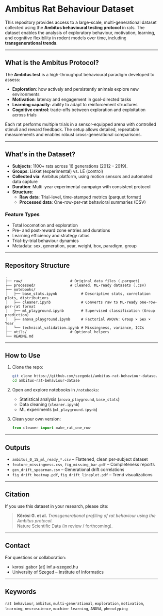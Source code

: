 
# Ambitus Rat Behaviour Dataset

This repository provides access to a large-scale, multi-generational dataset collected using the **Ambitus behavioural testing protocol** in rats. The dataset enables the analysis of exploratory behaviour, motivation, learning, and cognitive flexibility in rodent models over time, including **transgenerational trends**.

---

## What is the Ambitus Protocol?

The **Ambitus test** is a high-throughput behavioural paradigm developed to assess:

- **Exploration**: how actively and persistently animals explore new environments  
- **Motivation**: latency and engagement in goal-directed tasks  
- **Learning capacity**: ability to adapt to reinforcement structures  
- **Cognitive control**: trade-offs between exploration and exploitation across trials  

Each rat performs multiple trials in a sensor-equipped arena with controlled stimuli and reward feedback. The setup allows detailed, repeatable measurements and enables robust cross-generational comparisons.

---

## What's in the Dataset?

- **Subjects**: 1100+ rats across 16 generations (2012 – 2019). 
- **Groups**: Lisket (experimental) vs. LE (control)  
- **Collected via**: Ambitus platform, using motion sensors and automated data capture  
- **Duration**: Multi-year experimental campaign with consistent protocol  
- **Structure**:
  - **Raw data**: Trial-level, time-stamped metrics (parquet format)
  - **Processed data**: One-row-per-rat behavioral summaries (CSV)

### Feature Types

- Total locomotion and exploration
- Pre- and post-reward zone entries and durations
- Learning efficiency and strategy ratios
- Trial-by-trial behaviour dynamics
- Metadata: sex, generation, year, weight, box, paradigm, group

---

## Repository Structure

```
.
├── raw/                      # Original data files (.parquet)
├── processed/                # Cleaned, ML-ready datasets (.csv)
├── notebooks/
│   ├── base_stats.ipynb           # Descriptive stats, correlation plots, distributions
│   ├── cleaner.ipynb              # Converts raw to ML-ready one-row-per-rat format
│   ├── ml_playground.ipynb        # Supervised classification (Group prediction)
│   ├── anova_playground.ipynb     # Factorial ANOVA: Group × Sex × Year
│   └── technical_validation.ipynb # Missingness, variance, ICCs
├── utils/                    # Optional helpers
└── README.md
```

---

## How to Use

1. Clone the repo:
   ```bash
   git clone https://github.com/szegedai/ambitus-rat-behaviour-datase.git
   cd ambitus-rat-behaviour-datase
   ```

2. Open and explore notebooks in `/notebooks`:
   - Statistical analysis (`anova_playground`, `base_stats`)
   - Data cleaning (`cleaner.ipynb`)
   - ML experiments (`ml_playground.ipynb`)

3. Clean your own version:
   ```python
   from cleaner import make_rat_one_row
   ```

---

## Outputs

- `ambitus_0_15_ml_ready_*.csv` – Flattened, clean per-subject dataset  
- `feature_missingness.csv`, `fig_missing_bar.pdf` – Completeness reports  
- `gen_drift_spearman.csv` – Generational drift correlations  
- `fig_drift_heatmap.pdf`, `fig_drift_lineplot.pdf` – Trend visualizations  

---

## Citation

If you use this dataset in your research, please cite:

> **Kőrösi G. et al.** *Transgenerational profiling of rat behaviour using the Ambitus protocol*.  
> Nature Scientific Data (in review / forthcoming).

---

## Contact

For questions or collaboration:
- korosi.gabor [at] inf.u-szeged.hu  
- University of Szeged – Institute of Informatics

---

## Keywords

`rat behaviour`, `ambitus`, `multi-generational`, `exploration`, `motivation`, `learning`, `neuroscience`, `machine learning`, `ANOVA`, `phenotyping`
